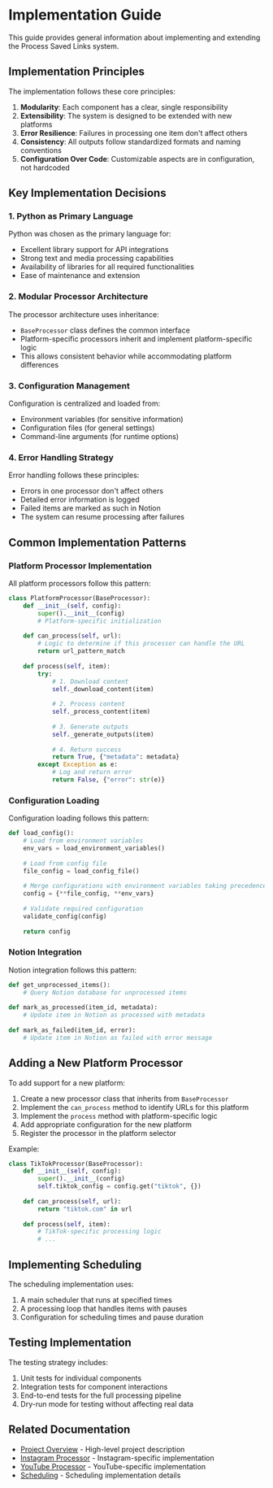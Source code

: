 # Implementation Guide

This guide provides general information about implementing and extending the Process Saved Links system.

## Implementation Principles

The implementation follows these core principles:

1. **Modularity**: Each component has a clear, single responsibility
2. **Extensibility**: The system is designed to be extended with new platforms
3. **Error Resilience**: Failures in processing one item don't affect others
4. **Consistency**: All outputs follow standardized formats and naming conventions
5. **Configuration Over Code**: Customizable aspects are in configuration, not hardcoded

## Key Implementation Decisions

### 1. Python as Primary Language

Python was chosen as the primary language for:
- Excellent library support for API integrations
- Strong text and media processing capabilities
- Availability of libraries for all required functionalities
- Ease of maintenance and extension

### 2. Modular Processor Architecture

The processor architecture uses inheritance:
- `BaseProcessor` class defines the common interface
- Platform-specific processors inherit and implement platform-specific logic
- This allows consistent behavior while accommodating platform differences

### 3. Configuration Management

Configuration is centralized and loaded from:
- Environment variables (for sensitive information)
- Configuration files (for general settings)
- Command-line arguments (for runtime options)

### 4. Error Handling Strategy

Error handling follows these principles:
- Errors in one processor don't affect others
- Detailed error information is logged
- Failed items are marked as such in Notion
- The system can resume processing after failures

## Common Implementation Patterns

### Platform Processor Implementation

All platform processors follow this pattern:

```python
class PlatformProcessor(BaseProcessor):
    def __init__(self, config):
        super().__init__(config)
        # Platform-specific initialization
        
    def can_process(self, url):
        # Logic to determine if this processor can handle the URL
        return url_pattern_match
        
    def process(self, item):
        try:
            # 1. Download content
            self._download_content(item)
            
            # 2. Process content
            self._process_content(item)
            
            # 3. Generate outputs
            self._generate_outputs(item)
            
            # 4. Return success
            return True, {"metadata": metadata}
        except Exception as e:
            # Log and return error
            return False, {"error": str(e)}
```

### Configuration Loading

Configuration loading follows this pattern:

```python
def load_config():
    # Load from environment variables
    env_vars = load_environment_variables()
    
    # Load from config file
    file_config = load_config_file()
    
    # Merge configurations with environment variables taking precedence
    config = {**file_config, **env_vars}
    
    # Validate required configuration
    validate_config(config)
    
    return config
```

### Notion Integration

Notion integration follows this pattern:

```python
def get_unprocessed_items():
    # Query Notion database for unprocessed items
    
def mark_as_processed(item_id, metadata):
    # Update item in Notion as processed with metadata
    
def mark_as_failed(item_id, error):
    # Update item in Notion as failed with error message
```

## Adding a New Platform Processor

To add support for a new platform:

1. Create a new processor class that inherits from `BaseProcessor`
2. Implement the `can_process` method to identify URLs for this platform
3. Implement the `process` method with platform-specific logic
4. Add appropriate configuration for the new platform
5. Register the processor in the platform selector

Example:

```python
class TikTokProcessor(BaseProcessor):
    def __init__(self, config):
        super().__init__(config)
        self.tiktok_config = config.get("tiktok", {})
        
    def can_process(self, url):
        return "tiktok.com" in url
        
    def process(self, item):
        # TikTok-specific processing logic
        # ...
```

## Implementing Scheduling

The scheduling implementation uses:

1. A main scheduler that runs at specified times
2. A processing loop that handles items with pauses
3. Configuration for scheduling times and pause duration

## Testing Implementation

The testing strategy includes:

1. Unit tests for individual components
2. Integration tests for component interactions
3. End-to-end tests for the full processing pipeline
4. Dry-run mode for testing without affecting real data

## Related Documentation

- [Project Overview](../overview/project_overview.md) - High-level project description
- [Instagram Processor](./instagram_processor.md) - Instagram-specific implementation
- [YouTube Processor](./youtube_processor.md) - YouTube-specific implementation
- [Scheduling](./scheduling.md) - Scheduling implementation details 